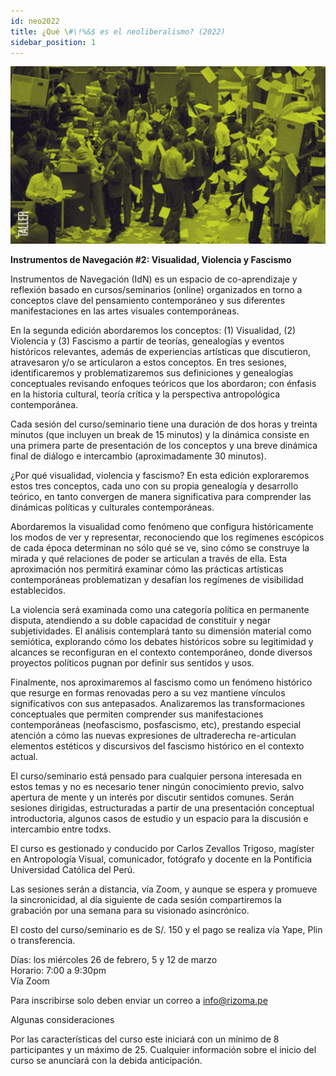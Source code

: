 ```yaml
---
id: neo2022
title: ¿Qué \#\!%&$ es el neoliberalismo? (2022)
sidebar_position: 1
---
```


![Texto alternativo](imgs/2_NEO2022.jpg)
  
**Instrumentos de Navegación \#2: Visualidad, Violencia y Fascismo**

Instrumentos de Navegación (IdN) es un espacio de co-aprendizaje y reflexión basado en cursos/seminarios (online) organizados en torno a conceptos clave del pensamiento contemporáneo y sus diferentes manifestaciones en las artes visuales contemporáneas.

En la segunda edición abordaremos los conceptos: (1) Visualidad, (2) Violencia y (3) Fascismo a partir de teorías, genealogías y eventos históricos relevantes, además de experiencias artísticas que discutieron, atravesaron y/o se articularon a estos conceptos. En tres sesiones, identificaremos y problematizaremos sus definiciones y genealogías conceptuales revisando enfoques teóricos que los abordaron; con énfasis en la historia cultural, teoría crítica y la perspectiva antropológica contemporánea. 

Cada sesión del curso/seminario tiene una duración de dos horas y treinta minutos (que incluyen un break de 15 minutos) y la dinámica consiste en una primera parte de presentación de los conceptos y una breve dinámica final de diálogo e intercambio (aproximadamente 30 minutos). 

¿Por qué visualidad, violencia y fascismo? En esta edición exploraremos estos tres conceptos, cada uno con su propia genealogía y desarrollo teórico, en tanto convergen de manera significativa para comprender las dinámicas políticas y culturales contemporáneas.

Abordaremos la visualidad como fenómeno que configura históricamente los modos de ver y representar, reconociendo que los regímenes escópicos de cada época determinan no sólo qué se ve, sino cómo se construye la mirada y qué relaciones de poder se articulan a través de ella. Esta aproximación nos permitirá examinar cómo las prácticas artísticas contemporáneas problematizan y desafían los regímenes de visibilidad establecidos.

La violencia será examinada como una categoría política en permanente disputa, atendiendo a su doble capacidad de constituir y negar subjetividades. El análisis contemplará tanto su dimensión material como semiótica, explorando cómo los debates históricos sobre su legitimidad y alcances se reconfiguran en el contexto contemporáneo, donde diversos proyectos políticos pugnan por definir sus sentidos y usos.

Finalmente, nos aproximaremos al fascismo como un fenómeno histórico que resurge en formas renovadas pero a su vez mantiene vínculos significativos con sus antepasados. Analizaremos las transformaciones conceptuales que permiten comprender sus manifestaciones contemporáneas (neofascismo, posfascismo, etc), prestando especial atención a cómo las nuevas expresiones de ultraderecha re-articulan elementos estéticos y discursivos del fascismo histórico en el contexto actual.

El curso/seminario está pensado para cualquier persona interesada en estos temas y no es necesario tener ningún conocimiento previo, salvo apertura de mente y un interés por discutir sentidos comunes. Serán sesiones dirigidas, estructuradas a partir de una presentación conceptual introductoria, algunos casos de estudio y un espacio para la discusión e intercambio entre todxs.

El curso es gestionado y conducido por Carlos Zevallos Trigoso, magíster en Antropología Visual, comunicador, fotógrafo y docente en la Pontificia Universidad Católica del Perú.  

Las sesiones serán a distancia, vía Zoom, y aunque se espera y promueve la sincronicidad, al día siguiente de cada sesión compartiremos la grabación por una semana para su visionado asincrónico.

El costo del curso/seminario es de S/. 150 y el pago se realiza vía Yape, Plin o transferencia. 

Días: los miércoles 26 de febrero, 5 y 12 de marzo  
Horario: 7:00 a 9:30pm  
Vía Zoom

Para inscribirse solo deben enviar un correo a info@rizoma.pe

Algunas consideraciones

Por las características del curso este iniciará con un mínimo de 8 participantes y un máximo de 25\. Cualquier información sobre el inicio del curso se anunciará con la debida anticipación.